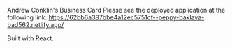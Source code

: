 Andrew Conklin's Business Card
Please see the deployed application at the following link: https://62bb6a387bbe4a12ec5751cf--peppy-baklava-bad562.netlify.app/

Built with React.
